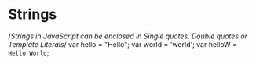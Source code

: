 # Strings

/*Strings in JavaScript can be enclosed in Single quotes, Double quotes or 
Template Literals*/
var hello = "Hello";
var world = 'world';
var helloW = `Hello World`;
